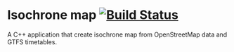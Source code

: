 Isochrone map [![Build Status](https://travis-ci.org/Myna65/isochrone-map.svg?branch=master)](https://travis-ci.org/Myna65/isochrone-map)
==

A C++ application that create isochrone map from OpenStreetMap data and GTFS timetables.